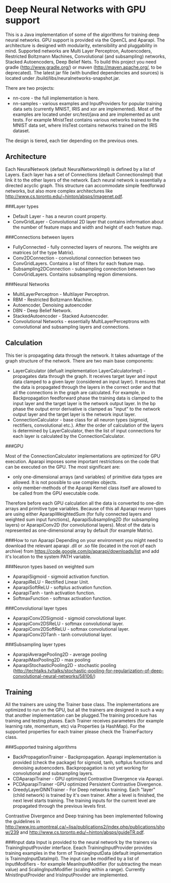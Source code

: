 Deep Neural Networks with GPU support
=====================================

This is a Java implementation of some of the algorithms for training deep neural networks. GPU support is provided via the OpenCL and Aparapi.
The architecture is designed with modularity, extensibility and pluggability in mind.
Supported networks are Multi Layer Perceptron, Autoencoders, Restricted Boltzmann Machines, Convolutional (and subsampling) networks, Stacked Autoencoders, Deep Belief Nets.
To build this project you need gradle (http://www.gradle.org/) or maven (http://maven.apache.org/, to be deprecated). 
The latest jar file (with bundled dependencies and sources) is located under /build/libs/neuralnetworks-snapshot.jar.

There are two projects:
- nn-core - the full implementation is here.
- nn-samples - various examples and InputProviders for popular training data sets (currently MNIST, IRIS and xor are implemented). Most of the examples are located under src/test/java and are implemented as unit tests. For example MnistTest contains various networks trained to the MNIST data set, where IrisTest contains networks trained on the IRIS dataset. 

The design is tiered, each tier depending on the previous ones.

Architecture
------------
Each NeuralNetwork (default NeuralNetworkImpl) is defined by a list of Layers. Each layer has a set of Connections (default ConnectionsImpl) that link it to the other layers of the network. Each neural network is essentially a directed acyclic graph. This structure can accommodate simple feedforwad networks, but also more complex architectures like http://www.cs.toronto.edu/~hinton/absps/imagenet.pdf.

###Layer types
- Default Layer - has a neuron count property.
- ConvGridLayer - Convolutional 2D layer that contains information about the number of feature maps and width and height of each feature map.

###Connections between layers
- FullyConnected - fully connected layers of neurons. The weights are matrices (of the type Matrix).
- Conv2DConnection - convolutional connection between two ConvGridLayers. Contains a list of filters for each feature map.
- Subsampling2DConnection - subsampling connection between two ConvGridLayers. Contains subsampling region dimensions.

###Neural Networks
- MultiLayerPerceptron - Multilayer Perceptron.
- RBM - Restricted Boltzmann Machine.
- Autoencoder, Denoising autoencoder
- DBN - Deep Belief Network.
- StackedAutoencoder - Stacked Autoencoder.
- Convolutional Networks - essentially MultiLayerPerceptrons with convolutional and subsampling layers and connections.

Calculation
-----------

This tier is propagating data through the network. It takes advantage of the graph structure of the network. There are two main base components:
- LayerCalculator (defualt implementation LayerCalculatorImpl) - propagates data through the graph. It receives target layer and input data clamped to a given layer (considered an input layer). It ensures that the data is propagated through the layers in the correct order and that all the connections in the graph are calculated. For example, in Backpropagation feedforward phase the training data is clamped to the input layer and the target layer is the network output layer. In the bp phase the output error derivative is clamped as "input" to the network output layer and the target layer is the network input layer.
- ConnectionCalculator - base class for all neuron types (sigmoid, rectifiers, convolutional etc.). After the order of calculation of the layers is determined by LayerCalculator, then the list of input connections for each layer is calculated by the ConnectionCalculator.

###GPU

Most of the ConnectionCalculator implementations are optimized for GPU execution. Aparapi imposes some important restrictions on the code that can be executed on the GPU. The most significant are:
- only one-dimensional arrays (and variables) of primitive data types are allowed. It is not possible to use complex objects.
- only member-methods of the Aparapi Kernel class itself are allowed to be called from the GPU executable code. 

Therefore before each GPU calculation all the data is converted to one-dim arrays and primitive type variables. Because of this all Aparapi neuron types are using either AparapiWeightedSum (for fully connected layers and weighted sum input functions), AparapiSubsampling2D (for subsampling layers) or AparapiConv2D (for convolutional layers). 
Most of the data is represented as one-dimensional array by default (for example Matrix).

###How to run Aparapi
Depending on your environment you might need to download the relevant aparapi .dll or .so file (located in the root of each archive) from https://code.google.com/p/aparapi/downloads/list and add it's location to the system PATH variable.

###Neuron types based on weighted sum

- AparapiSigmoid - sigmoid activation function.
- AparapiReLU - Rectified Linear Unit.
- AparapiSoftReLU - softplus activation function.
- AparapiTanh - tanh activation function.
- SoftmaxFunction - softmax activation function.

###Convolutional layer types

- AparapiConv2DSigmoid - sigmoid convolutional layer.
- AparapiConv2DSReLU - softmax convolutional layer.
- AparapiConv2DSoftReLU - softmax convolutional layer.
- AparapiConv2DTanh - tanh convolutional layer.

###Subsampling layer types

- AparapiAveragePooling2D - average pooling
- AparapiMaxPooling2D - max pooling
- AparapiStochasticPooling2D - stochastic pooling (http://techtalks.tv/talks/stochastic-pooling-for-regularization-of-deep-convolutional-neural-networks/58106/)

Training
--------

All the trainers are using the Trainer base class. The implementations are optimized to run on the GPU, but all the trainers are designed in such a way that another implementation can be plugged.The training procedure has training and testing phases. Each Trainer receives parameters (for example learning rate, momentum, etc) via Properties (a HashMap). For the supported properties for each trainer please check the TrainerFactory class.

###Supported training algorithms
- BackPropagationTrainer - Backpropagation. Aparapi implementation is provided (check the package) for sigmoid, tanh, softplus functions and denoising autoencoders. Backpropagation is not yet working for convolutional and subsampling layers.
- CDAparapiTrainer - GPU optimized Contrastive Divergence via Aparapi.
- PCDAparapiTrainer -GPU optimized Persistent Contrastive Divergence.
- GreedyLayerDNNTrainer - For Deep networks training. Each "layer" (child network) is trained by it's own trainer. After a level is finished, the next level starts training. The training inputs for the current level are propagated through the previous levels first.

Contrastive Divergence and Deep training has been implemented following the guidelines in 
http://www.iro.umontreal.ca/~lisa/publications2/index.php/publications/show/239 and http://www.cs.toronto.edu/~hinton/absps/guideTR.pdf.

###Input data
Input is provided to the neural network by the trainers via TrainingInputProvider interface. Eeach TrainingInputProvider provides training examples in the form of TrainingInputData (default implementation is TrainingInputDataImpl). The input can be modified by a list of InputModifiers - for example MeanInputModifier (for subtracting the mean value) and ScalingInputModifier (scaling within a range). Currently MnistInputProvider and IrisInputProvider are implemented.
